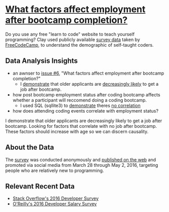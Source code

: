 # [What factors affect employment after bootcamp completion?](https://www.kaggle.com/chessybo/bootcamp-success-vs-age)

Do you use any free "learn to code" website to teach yourself programming? Clay used publicly available [survey data](https://github.com/freeCodeCamp/2016-new-coder-survey) taken by [FreeCodeCamp](https://www.freecodecamp.org/), to understand the demographic of self-taught coders.

## Data Analysis Insights
- an awnser to [issue #6](https://github.com/freeCodeCamp/2016-new-coder-survey/issues/36), "What factors affect employment after bootcamp completion?"
  - I [demonstrate](https://github.com/chessybo/Bootcamp-Survey-Data-Analysis/blob/master/survey_plots.py) that older applicants are [decreasingly likely](https://github.com/chessybo/Bootcamp-Survey-Data-Analysis/blob/master/bootcamp_job_normed.png) to get a job after bootcamp.
- how post bootcamp employment status after coding bootcamp affects whether a participant will reccomend doing a coding bootcamp.
  - I used SQL (sqllite3) to [demonstrate](https://github.com/chessybo/Bootcamp-Survey-Data-Analysis/blob/master/age_sentiment.py) theres [no correlation](https://github.com/chessybo/Bootcamp-Survey-Data-Analysis/blob/master/age_sentiment_norm.png)
- how does attending coding events correlate with employment status?


I demonstrate that older applicants are decreasingly likely to get a job after bootcamp. Looking for factors that correlate with no job after bootcamp. These factors should increase with age so we can discern causality.


## About the Data
The [survey](https://twitter.com/FreeCodeCamp/status/714930182721679360) was conducted anonymously and [published on the web](https://medium.freecodecamp.org/we-just-launched-the-biggest-ever-survey-of-people-learning-to-code-cac81dadf1ea) and promoted via social media from March 28 through May 2, 2016, targeting people who are relatively new to programming.

## Relevant Recent Data
- [Stack Overflow's 2016 Developer Survey](https://medium.freecodecamp.com/2-out-of-3-developers-are-self-taught-and-other-insights-from-stack-overflow-s-2016-survey-of-50-8cf0ee5d4c21#.yhlo2k5oz)
- [O'Reilly's 2016 Developer Salary Survey](https://medium.freecodecamp.org/5-000-developers-talk-about-their-salaries-d13ddbb17fb8?gi=446485605218#.umwcssab4)
